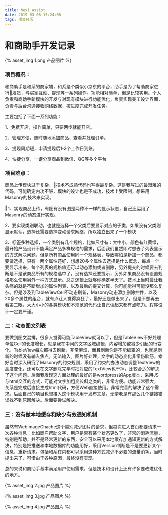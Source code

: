 ```yaml
---
title: hexi_assist
date: 2019-03-06 15:24:06
tags: 项目经历
---
```


# 和商助手开发记录

{% asset_img 1.png 产品图片 %}

### 项目概况：

和商助手是和系的商家端，和系是个类似小京东的平台，助手是为了帮助商家进行发货，与买家互动、提现等一系列操作。功能相对简单，但是比较实用。个人负责和商助手新模块的开发与对现有模块进行功能优化，负责实现美工设计界面，负责与后台沟通接收网络数据，按进度完成开发任务。

主要包括了下面一系列功能：

1、免费开店，操作简单，只要两步就能开店。

2、管理方便，随时随地添加商品、查看并处理订单。

3、提现周期短，申请提现后1-2个工作日到账。

4、快捷分享，一键分享商品到微信、QQ等多个平台

 

### 项目难点：

商品上传模块过于复杂，技术不成熟代码也写得最复杂。这是我写过的最艰难的代码，可能确定内功不够，模块的设计也是不成功，技术上受限制，想采用Masonry的技术来实现。

1、实现商品上传，有图有没有图是两种不一样的显示状态，自己还运用了Masonry的动态进行实现。

2、要实现类别联动，也就是选择一个父类后要显示对应的子类，如果没有父类则显示默认，选择还需要选择变动请求网络，所以独立出来了一个模块

3、标签多种选择，一个类别有几个规格，比如尺寸有：大中小，颜色有红黄绿，最开始产品设计不能满足产品多样规格的需求，后面我们虽然即时想去了列表显示的方式解决问题，但是所有商品使用同一个规格表，导致哪怕是新加一个商品，都要做选择，只有一两个属性还好，想想20多个属性去选择是什么概念，每点一个要显示出来，每个列表的规格值还可以动态添加或者删除，另外提交的时候要去判断是不是该商品所有的规格选中了，没有选择还要提示，另外如果商品没有设置规格那么使用另外一种方式显示。总之逻辑上就够你确定半天了。技术上当时最让我头痛的就是不断增加的属性列表，以及最后的提交计算，你可能觉得可能没那么复杂。但是涉及到TableViewCell不动态刷新，Masonry动态添加删除控件，以及20多个属性的组合，就有点让人觉得疯狂了，最好还是做出来了，但是不想再去看第二眼，大大小小的各类模块和不规范的代码让自己读起来都有点吃力。程序设计一定要严谨。

 

### 二：动态图文列表

要做到图文混排，很多人觉得可能TableView就可以了，但是TableView不好处理单位Cell的长度增长，就是我在中间的文字区域编辑，内容增加或减少引起的行变化。TableView每次都得去刷新，非常麻烦，而且刷新你是不能编辑的，也就是刷新的时候没有输入焦点，无法输入。图片好处理，文字的动态变化非常伤脑筋。幸好当时深入研究了Masonry的约束规则，采用了约束的办法动态调整TextView的高度变化，还可以在文字删除完毕时把对应的TextView也干掉，比较合适的解决了这个问题。后面我发现这方面处理的最好的是wordpress的App版本，采用JS与html交互的方式，可能对文字加粗变长斜之类的，非常方便。功能非常强大，关系是完成后直接生成html代码，方便Web直接使用。非常完善的解决了这个需求。后面自己的项目也想接入这个模块用于发布文章，无奈老是有那么几个链接错误找不到原因解决。后面要尝试解决。

### 三：没有做本地缓存和缺少有效通知机制

虽然有WebImageChache这个类别减少图片的请求，但每次进入首页都要请求一次各种消息：比如商户帮助文字、用户是否有某个状态更改了，非常的消耗流量，特别是帮助，并不是经常更新的东西，安全可以采用本地缓存加通知更新的方式解决，特别是把推送和本地数据库的功能用好，采用Version判断是不是要更新某个信息，重新请求。包括和系在内都可以采用这种方式减少不必要的流量消耗，当时提出来了，可惜由于各种原因，最终没有实现。

总的来说和商助手基本满足用户使用需求，但是技术和设计上还有许多要改进优化的地方。

{% asset_img 2.jpg 产品图片 %}

{% asset_img 3.jpg 产品图片 %}

{% asset_img 4.jpg 产品图片 %}

